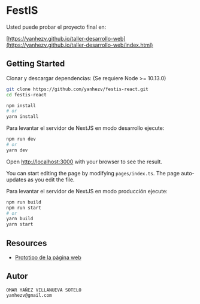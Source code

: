 # FestIS

Usted puede probar el proyecto final en:

[https://yanhezv.github.io/taller-desarrollo-web](https://yanhezv.github.io/taller-desarrollo-web/index.html)

## Getting Started

Clonar y descargar dependencias: (Se requiere Node >= 10.13.0)

```bash
git clone https://github.com/yanhezv/festis-react.git
cd festis-react

npm install
# or
yarn install
```

Para levantar el servidor de NextJS en modo desarrollo ejecute:

```bash
npm run dev
# or
yarn dev
```

Open [http://localhost:3000](http://localhost:3000) with your browser to see the result.

You can start editing the page by modifying `pages/index.ts`. The page auto-updates as you edit the file.


Para levantar el servidor de NextJS en modo producción ejecute:

```bash
npm run build
npm run start
# or
yarn build
yarn start
```

## Resources

- [Prototipo de la página web](https://drive.google.com/file/d/1mzEy-gxVRFT4M__DwsT3YEQpAyWVo3sS/view?usp=sharing)


## Autor
```
OMAR YAÑEZ VILLANUEVA SOTELO
yanhezv@gmail.com
```

